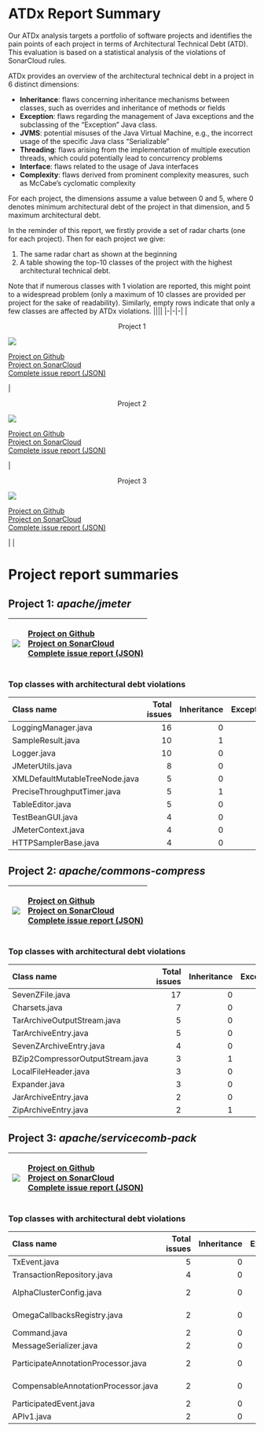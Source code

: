 # ATDx Report Summary
Our ATDx analysis targets a portfolio of software projects and identifies the pain points of each project in terms of Architectural Technical Debt (ATD). This evaluation is based on a statistical analysis of the violations of SonarCloud rules.

ATDx provides an overview of the architectural technical debt in a project  in 6 distinct dimensions:
* **Inheritance**: flaws concerning inheritance mechanisms between classes, such as overrides and inheritance of methods or fields
* **Exception**: flaws regarding the management of Java exceptions and the subclassing of the “Exception” Java class.
* **JVMS**: potential misuses of the Java Virtual Machine, e.g., the incorrect usage of the specific Java class “Serializable”
* **Threading**: flaws arising from the implementation of multiple execution threads, which could potentially lead to concurrency problems
* **Interface**: flaws related to the usage of Java interfaces
* **Complexity**: flaws derived from prominent complexity measures, such as McCabe’s cyclomatic complexity

For each project, the dimensions assume a value between 0 and 5, where 0 denotes minimum architectural debt of the project in that dimension, and 5 maximum architectural debt.

In the reminder of this report, we firstly provide a set of radar charts (one for each project). Then for each project we give:
1. The same radar chart as shown at the beginning
2. A table showing the top-10 classes of the project with the highest architectural technical debt.

Note that if numerous classes with 1 violation are reported, this might point to a widespread problem (only a maximum of 10 classes are provided per project for the sake of readability). Similarly, empty rows indicate that only a few classes are affected by ATDx violations.
||||
|-|-|-|
|<p align="center">Project 1</p><img src="https://github.com/robertoverdecchia/ATDx_report_sandbox/blob/master/plots/JMeter.jpg"/> <p style="text-align:left">[Project on Github](https://github.com/apache/jmeter) <br> [Project on SonarCloud ](https://sonarcloud.io/dashboard?id=JMeter) <br> [Complete issue report (JSON)](https://github.com/robertoverdecchia/ATDx_report_sandbox/blob/master/jsons/JMeter.json)</p>|<p align="center">Project 2</p><img src="https://github.com/robertoverdecchia/ATDx_report_sandbox/blob/master/plots/commons-compress.jpg"/> <p style="text-align:left">[Project on Github](https://github.com/apache/commons-compress) <br> [Project on SonarCloud ](https://sonarcloud.io/dashboard?id=commons-compress) <br> [Complete issue report (JSON)](https://github.com/robertoverdecchia/ATDx_report_sandbox/blob/master/jsons/commons-compress.json)</p>|<p align="center">Project 3</p><img src="https://github.com/robertoverdecchia/ATDx_report_sandbox/blob/master/plots/servicecomb-pack.jpg"/> <p style="text-align:left">[Project on Github](https://github.com/apache/servicecomb-pack) <br> [Project on SonarCloud ](https://sonarcloud.io/dashboard?id=servicecomb-pack) <br> [Complete issue report (JSON)](https://github.com/robertoverdecchia/ATDx_report_sandbox/blob/master/jsons/servicecomb-pack.json)</p>
 | |

# Project report summaries
## Project 1: _apache/jmeter_
|<img src="https://github.com/robertoverdecchia/ATDx_report_sandbox/blob/master/plots/JMeter.jpg"/>|<p style="text-align:left">[Project on Github](https://github.com/apache/jmeter) <br> [Project on SonarCloud ](https://sonarcloud.io/dashboard?id=JMeter) <br> [Complete issue report (JSON)](https://github.com/robertoverdecchia/ATDx_report_sandbox/blob/master/jsons/JMeter.json)</p>
|-|-|
### Top classes with architectural debt violations
| Class name                     |   Total issues |   Inheritance |   Exception |   JVMS |   Interface |   Threading |   Complexity | Fully qualified class name                                                                        |
|:-------------------------------|---------------:|--------------:|------------:|-------:|------------:|------------:|-------------:|:--------------------------------------------------------------------------------------------------|
| LoggingManager.java            |             16 |             0 |           0 |      0 |          16 |           0 |            0 | src/jorphan/src/main/java/org/apache/jorphan/logging/LoggingManager.java                          |
| SampleResult.java              |             10 |             1 |           0 |      0 |           9 |           0 |            0 | src/core/src/main/java/org/apache/jmeter/samplers/SampleResult.java                               |
| Logger.java                    |             10 |             0 |           0 |      0 |          10 |           0 |            0 | src/jorphan/src/main/java/org/apache/log/Logger.java                                              |
| JMeterUtils.java               |              8 |             0 |           5 |      0 |           3 |           0 |            0 | src/core/src/main/java/org/apache/jmeter/util/JMeterUtils.java                                    |
| XMLDefaultMutableTreeNode.java |              5 |             0 |           4 |      0 |           1 |           0 |            0 | src/components/src/main/java/org/apache/jmeter/visualizers/XMLDefaultMutableTreeNode.java         |
| PreciseThroughputTimer.java    |              5 |             1 |           0 |      0 |           4 |           0 |            0 | src/components/src/main/java/org/apache/jmeter/timers/poissonarrivals/PreciseThroughputTimer.java |
| TableEditor.java               |              5 |             0 |           5 |      0 |           0 |           0 |            0 | src/core/src/main/java/org/apache/jmeter/testbeans/gui/TableEditor.java                           |
| TestBeanGUI.java               |              4 |             0 |           3 |      0 |           1 |           0 |            0 | src/core/src/main/java/org/apache/jmeter/testbeans/gui/TestBeanGUI.java                           |
| JMeterContext.java             |              4 |             0 |           0 |      0 |           4 |           0 |            0 | src/core/src/main/java/org/apache/jmeter/threads/JMeterContext.java                               |
| HTTPSamplerBase.java           |              4 |             0 |           0 |      0 |           4 |           0 |            0 | src/protocol/http/src/main/java/org/apache/jmeter/protocol/http/sampler/HTTPSamplerBase.java      |

## Project 2: _apache/commons-compress_
|<img src="https://github.com/robertoverdecchia/ATDx_report_sandbox/blob/master/plots/commons-compress.jpg"/>|<p style="text-align:left">[Project on Github](https://github.com/apache/commons-compress) <br> [Project on SonarCloud ](https://sonarcloud.io/dashboard?id=commons-compress) <br> [Complete issue report (JSON)](https://github.com/robertoverdecchia/ATDx_report_sandbox/blob/master/jsons/commons-compress.json)</p>
|-|-|
### Top classes with architectural debt violations
| Class name                       |   Total issues |   Inheritance |   Exception |   JVMS |   Interface |   Threading |   Complexity | Fully qualified class name                                                                   |
|:---------------------------------|---------------:|--------------:|------------:|-------:|------------:|------------:|-------------:|:---------------------------------------------------------------------------------------------|
| SevenZFile.java                  |             17 |             0 |           3 |      0 |           3 |           0 |           11 | src/main/java/org/apache/commons/compress/archivers/sevenz/SevenZFile.java                   |
| Charsets.java                    |              7 |             0 |           0 |      0 |           7 |           0 |            0 | src/main/java/org/apache/commons/compress/utils/Charsets.java                                |
| TarArchiveOutputStream.java      |              5 |             0 |           1 |      0 |           4 |           0 |            0 | src/main/java/org/apache/commons/compress/archivers/tar/TarArchiveOutputStream.java          |
| TarArchiveEntry.java             |              5 |             0 |           0 |      0 |           2 |           0 |            3 | src/main/java/org/apache/commons/compress/archivers/tar/TarArchiveEntry.java                 |
| SevenZArchiveEntry.java          |              4 |             0 |           0 |      0 |           4 |           0 |            0 | src/main/java/org/apache/commons/compress/archivers/sevenz/SevenZArchiveEntry.java           |
| BZip2CompressorOutputStream.java |              3 |             1 |           0 |      0 |           0 |           0 |            2 | src/main/java/org/apache/commons/compress/compressors/bzip2/BZip2CompressorOutputStream.java |
| LocalFileHeader.java             |              3 |             0 |           0 |      0 |           3 |           0 |            0 | src/main/java/org/apache/commons/compress/archivers/arj/LocalFileHeader.java                 |
| Expander.java                    |              3 |             0 |           0 |      0 |           3 |           0 |            0 | src/main/java/org/apache/commons/compress/archivers/examples/Expander.java                   |
| JarArchiveEntry.java             |              2 |             0 |           0 |      0 |           2 |           0 |            0 | src/main/java/org/apache/commons/compress/archivers/jar/JarArchiveEntry.java                 |
| ZipArchiveEntry.java             |              2 |             1 |           1 |      0 |           0 |           0 |            0 | src/main/java/org/apache/commons/compress/archivers/zip/ZipArchiveEntry.java                 |

## Project 3: _apache/servicecomb-pack_
|<img src="https://github.com/robertoverdecchia/ATDx_report_sandbox/blob/master/plots/servicecomb-pack.jpg"/>|<p style="text-align:left">[Project on Github](https://github.com/apache/servicecomb-pack) <br> [Project on SonarCloud ](https://sonarcloud.io/dashboard?id=servicecomb-pack) <br> [Complete issue report (JSON)](https://github.com/robertoverdecchia/ATDx_report_sandbox/blob/master/jsons/servicecomb-pack.json)</p>
|-|-|
### Top classes with architectural debt violations
| Class name                          |   Total issues |   Inheritance |   Exception |   JVMS |   Interface |   Threading |   Complexity | Fully qualified class name                                                                                                        |
|:------------------------------------|---------------:|--------------:|------------:|-------:|------------:|------------:|-------------:|:----------------------------------------------------------------------------------------------------------------------------------|
| TxEvent.java                        |              5 |             0 |           0 |      0 |           5 |           0 |            0 | alpha/alpha-core/src/main/java/org/apache/servicecomb/pack/alpha/core/TxEvent.java                                                |
| TransactionRepository.java          |              4 |             0 |           4 |      0 |           0 |           0 |            0 | alpha/alpha-fsm/src/main/java/org/apache/servicecomb/pack/alpha/fsm/repository/TransactionRepository.java                         |
| AlphaClusterConfig.java             |              2 |             0 |           0 |      0 |           2 |           0 |            0 | omega/omega-connector/omega-connector-grpc/src/main/java/org/apache/servicecomb/pack/omega/connector/grpc/AlphaClusterConfig.java |
| OmegaCallbacksRegistry.java         |              2 |             0 |           1 |      0 |           1 |           0 |            0 | alpha/alpha-server/src/main/java/org/apache/servicecomb/pack/alpha/server/tcc/callback/OmegaCallbacksRegistry.java                |
| Command.java                        |              2 |             0 |           0 |      0 |           2 |           0 |            0 | alpha/alpha-core/src/main/java/org/apache/servicecomb/pack/alpha/core/Command.java                                                |
| MessageSerializer.java              |              2 |             0 |           2 |      0 |           0 |           0 |            0 | alpha/alpha-fsm/src/main/java/org/apache/servicecomb/pack/alpha/fsm/channel/redis/MessageSerializer.java                          |
| ParticipateAnnotationProcessor.java |              2 |             0 |           2 |      0 |           0 |           0 |            0 | omega/omega-spring-tx/src/main/java/org/apache/servicecomb/pack/omega/transaction/spring/ParticipateAnnotationProcessor.java      |
| CompensableAnnotationProcessor.java |              2 |             0 |           2 |      0 |           0 |           0 |            0 | omega/omega-spring-tx/src/main/java/org/apache/servicecomb/pack/omega/transaction/spring/CompensableAnnotationProcessor.java      |
| ParticipatedEvent.java              |              2 |             0 |           0 |      0 |           2 |           0 |            0 | alpha/alpha-server/src/main/java/org/apache/servicecomb/pack/alpha/server/tcc/jpa/ParticipatedEvent.java                          |
| APIv1.java                          |              2 |             0 |           2 |      0 |           0 |           0 |            0 | alpha/alpha-core/src/main/java/org/apache/servicecomb/pack/alpha/core/api/APIv1.java                                              |


